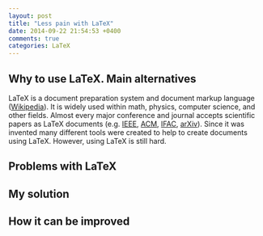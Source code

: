```yaml
---
layout: post
title: "Less pain with LaTeX"
date: 2014-09-22 21:54:53 +0400
comments: true
categories: LaTeX
---
```


## Why to use LaTeX. Main alternatives

LaTeX is a document preparation system and document markup language ([Wikipedia](http://en.wikipedia.org/wiki/LaTeX)). 
It is widely used within math, physics, computer science, and other fields.
Almost every major conference and journal accepts scientific papers as LaTeX documents
(e.g. [IEEE](http://www.ieee.org/conferences_events/conferences/publishing/templates.html), [ACM](http://www.acm.org/publications/latex_style/), [IFAC](http://www.ifac-control.org/events/information-for-ifac-authors/latex-style-for-ifac-papers), [arXiv](http://arxiv.org/help/submit)).
Since it was invented many different tools were created to help to create documents using LaTeX.
However, using LaTeX is still hard.

##	Problems with LaTeX
## My solution
## How it can be improved